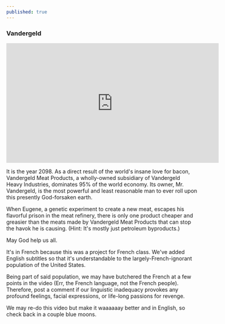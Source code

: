 ```yaml
---
published: true
---
```

### Vandergeld

<iframe width="560" height="315" src="https://www.youtube.com/embed/r4gwcYn0Cvs" frameborder="0" allowfullscreen></iframe>

It is the year 2098. As a direct result of the world's insane love for bacon, Vandergeld Meat Products, a wholly-owned subsidiary of Vandergeld Heavy Industries, dominates 95% of the world economy. Its owner, Mr. Vandergeld, is the most powerful and least reasonable man to ever roll upon this presently God-forsaken earth.

When Eugene, a genetic experiment to create a new meat, escapes his flavorful prison in the meat refinery, there is only one product cheaper and greasier than the meats made by Vandergeld Meat Products that can stop the havok he is causing. (Hint: It's mostly just petroleum byproducts.)

May God help us all.

It's in French because this was a project for French class. We've added English subtitles so that it's understandable to the largely-French-ignorant population of the United States.

Being part of said population, we may have butchered the French at a few points in the video (Err, the French language, not the French people). Therefore, post a comment if our linguistic inadequacy provokes any profound feelings, facial expressions, or life-long passions for revenge.

We may re-do this video but make it waaaaaay better and in English, so check back in a couple blue moons.
